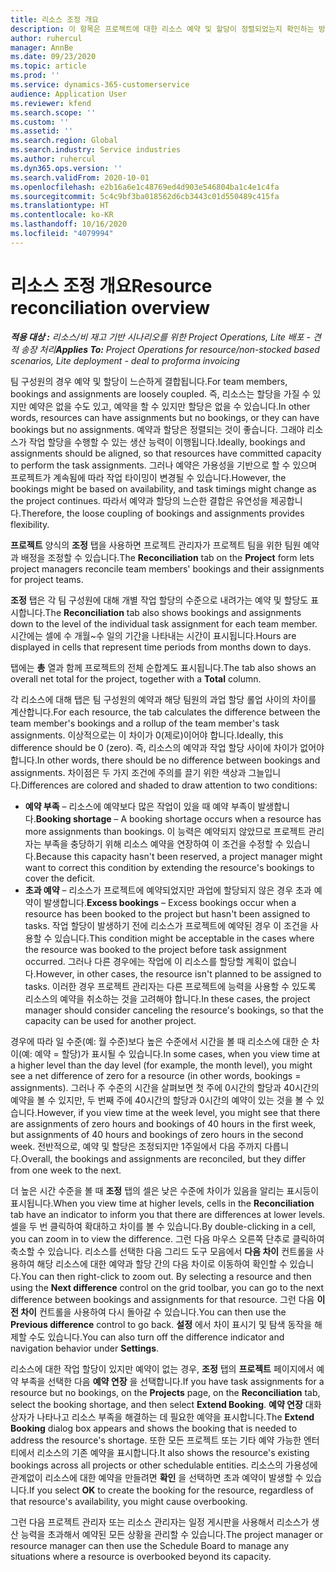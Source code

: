 ```yaml
---
title: 리소스 조정 개요
description: 이 항목은 프로젝트에 대한 리소스 예약 및 할당이 정렬되었는지 확인하는 방법에 대한 정보를 제공합니다.
author: ruhercul
manager: AnnBe
ms.date: 09/23/2020
ms.topic: article
ms.prod: ''
ms.service: dynamics-365-customerservice
audience: Application User
ms.reviewer: kfend
ms.search.scope: ''
ms.custom: ''
ms.assetid: ''
ms.search.region: Global
ms.search.industry: Service industries
ms.author: ruhercul
ms.dyn365.ops.version: ''
ms.search.validFrom: 2020-10-01
ms.openlocfilehash: e2b16a6e1c48769ed4d903e546804ba1c4e1c4fa
ms.sourcegitcommit: 5c4c9bf3ba018562d6cb3443c01d550489c415fa
ms.translationtype: HT
ms.contentlocale: ko-KR
ms.lasthandoff: 10/16/2020
ms.locfileid: "4079994"
---
```

# <a name="resource-reconciliation-overview"></a><span data-ttu-id="7bf63-103">리소스 조정 개요</span><span class="sxs-lookup"><span data-stu-id="7bf63-103">Resource reconciliation overview</span></span>

<span data-ttu-id="7bf63-104">_**적용 대상 :** 리소스/비 재고 기반 시나리오를 위한 Project Operations, Lite 배포 - 견적 송장 처리_</span><span class="sxs-lookup"><span data-stu-id="7bf63-104">_**Applies To:** Project Operations for resource/non-stocked based scenarios, Lite deployment - deal to proforma invoicing_</span></span>

<span data-ttu-id="7bf63-105">팀 구성원의 경우 예약 및 할당이 느슨하게 결합됩니다.</span><span class="sxs-lookup"><span data-stu-id="7bf63-105">For team members, bookings and assignments are loosely coupled.</span></span> <span data-ttu-id="7bf63-106">즉, 리소스는 할당을 가질 수 있지만 예약은 없을 수도 있고, 예약을 할 수 있지만 할당은 없을 수 있습니다.</span><span class="sxs-lookup"><span data-stu-id="7bf63-106">In other words, resources can have assignments but no bookings, or they can have bookings but no assignments.</span></span> <span data-ttu-id="7bf63-107">예약과 할당은 정렬되는 것이 좋습니다. 그래야 리소스가 작업 할당을 수행할 수 있는 생산 능력이 이행됩니다.</span><span class="sxs-lookup"><span data-stu-id="7bf63-107">Ideally, bookings and assignments should be aligned, so that resources have committed capacity to perform the task assignments.</span></span> <span data-ttu-id="7bf63-108">그러나 예약은 가용성을 기반으로 할 수 있으며 프로젝트가 계속됨에 따라 작업 타이밍이 변경될 수 있습니다.</span><span class="sxs-lookup"><span data-stu-id="7bf63-108">However, the bookings might be based on availability, and task timings might change as the project continues.</span></span> <span data-ttu-id="7bf63-109">따라서 예약과 할당의 느슨한 결합은 유연성을 제공합니다.</span><span class="sxs-lookup"><span data-stu-id="7bf63-109">Therefore, the loose coupling of bookings and assignments provides flexibility.</span></span>

<span data-ttu-id="7bf63-110">**프로젝트** 양식의 **조정** 탭을 사용하면 프로젝트 관리자가 프로젝트 팀을 위한 팀원 예약과 배정을 조정할 수 있습니다.</span><span class="sxs-lookup"><span data-stu-id="7bf63-110">The **Reconciliation** tab on the **Project** form lets project managers reconcile team members' bookings and their assignments for project teams.</span></span>

<span data-ttu-id="7bf63-111">**조정** 탭은 각 팀 구성원에 대해 개별 작업 할당의 수준으로 내려가는 예약 및 할당도 표시합니다.</span><span class="sxs-lookup"><span data-stu-id="7bf63-111">The **Reconciliation** tab also shows bookings and assignments down to the level of the individual task assignment for each team member.</span></span> <span data-ttu-id="7bf63-112">시간에는 셀에 수 개월~수 일의 기간을 나타내는 시간이 표시됩니다.</span><span class="sxs-lookup"><span data-stu-id="7bf63-112">Hours are displayed in cells that represent time periods from months down to days.</span></span>

<span data-ttu-id="7bf63-113">탭에는 **총** 열과 함께 프로젝트의 전체 순합계도 표시됩니다.</span><span class="sxs-lookup"><span data-stu-id="7bf63-113">The tab also shows an overall net total for the project, together with a **Total** column.</span></span>

<span data-ttu-id="7bf63-114">각 리소스에 대해 탭은 팀 구성원의 예약과 해당 팀원의 과업 할당 롤업 사이의 차이를 계산합니다.</span><span class="sxs-lookup"><span data-stu-id="7bf63-114">For each resource, the tab calculates the difference between the team member's bookings and a rollup of the team member's task assignments.</span></span> <span data-ttu-id="7bf63-115">이상적으로는 이 차이가 0(제로)이어야 합니다.</span><span class="sxs-lookup"><span data-stu-id="7bf63-115">Ideally, this difference should be 0 (zero).</span></span> <span data-ttu-id="7bf63-116">즉, 리소스의 예약과 작업 할당 사이에 차이가 없어야 합니다.</span><span class="sxs-lookup"><span data-stu-id="7bf63-116">In other words, there should be no difference between bookings and assignments.</span></span> <span data-ttu-id="7bf63-117">차이점은 두 가지 조건에 주의를 끌기 위한 색상과 그늘입니다.</span><span class="sxs-lookup"><span data-stu-id="7bf63-117">Differences are colored and shaded to draw attention to two conditions:</span></span>

- <span data-ttu-id="7bf63-118">**예약 부족** – 리소스에 예약보다 많은 작업이 있을 때 예약 부족이 발생합니다.</span><span class="sxs-lookup"><span data-stu-id="7bf63-118">**Booking shortage** – A booking shortage occurs when a resource has more assignments than bookings.</span></span> <span data-ttu-id="7bf63-119">이 능력은 예약되지 않았므로 프로젝트 관리자는 부족을 충당하기 위해 리소스 예약을 연장하여 이 조건을 수정할 수 있습니다.</span><span class="sxs-lookup"><span data-stu-id="7bf63-119">Because this capacity hasn't been reserved, a project manager might want to correct this condition by extending the resource's bookings to cover the deficit.</span></span>
- <span data-ttu-id="7bf63-120">**초과 예약** – 리소스가 프로젝트에 예약되었지만 과업에 할당되지 않은 경우 초과 예약이 발생합니다.</span><span class="sxs-lookup"><span data-stu-id="7bf63-120">**Excess bookings** – Excess bookings occur when a resource has been booked to the project but hasn't been assigned to tasks.</span></span> <span data-ttu-id="7bf63-121">작업 할당이 발생하기 전에 리소스가 프로젝트에 예약된 경우 이 조건을 사용할 수 있습니다.</span><span class="sxs-lookup"><span data-stu-id="7bf63-121">This condition might be acceptable in the cases where the resource was booked to the project before task assignment occurred.</span></span> <span data-ttu-id="7bf63-122">그러나 다른 경우에는 작업에 이 리소스를 할당할 계획이 없습니다.</span><span class="sxs-lookup"><span data-stu-id="7bf63-122">However, in other cases, the resource isn't planned to be assigned to tasks.</span></span> <span data-ttu-id="7bf63-123">이러한 경우 프로젝트 관리자는 다른 프로젝트에 능력을 사용할 수 있도록 리소스의 예약을 취소하는 것을 고려해야 합니다.</span><span class="sxs-lookup"><span data-stu-id="7bf63-123">In these cases, the project manager should consider canceling the resource's bookings, so that the capacity can be used for another project.</span></span>

<span data-ttu-id="7bf63-124">경우에 따라 일 수준(예: 월 수준)보다 높은 수준에서 시간을 볼 때 리소스에 대한 순 차이(예: 예약 = 할당)가 표시될 수 있습니다.</span><span class="sxs-lookup"><span data-stu-id="7bf63-124">In some cases, when you view time at a higher level than the day level (for example, the month level), you might see a net difference of zero for a resource (in other words, bookings = assignments).</span></span> <span data-ttu-id="7bf63-125">그러나 주 수준의 시간을 살펴보면 첫 주에 0시간의 할당과 40시간의 예약을 볼 수 있지만, 두 번째 주에 40시간의 할당과 0시간의 예약이 있는 것을 볼 수 있습니다.</span><span class="sxs-lookup"><span data-stu-id="7bf63-125">However, if you view time at the week level, you might see that there are assignments of zero hours and bookings of 40 hours in the first week, but assignments of 40 hours and bookings of zero hours in the second week.</span></span> <span data-ttu-id="7bf63-126">전반적으로, 예약 및 할당은 조정되지만 1주일에서 다음 주까지 다릅니다.</span><span class="sxs-lookup"><span data-stu-id="7bf63-126">Overall, the bookings and assignments are reconciled, but they differ from one week to the next.</span></span>

<span data-ttu-id="7bf63-127">더 높은 시간 수준을 볼 때 **조정** 탭의 셀은 낮은 수준에 차이가 있음을 알리는 표시등이 표시됩니다.</span><span class="sxs-lookup"><span data-stu-id="7bf63-127">When you view time at higher levels, cells in the **Reconciliation** tab have an indicator to inform you that there are differences at lower levels.</span></span> <span data-ttu-id="7bf63-128">셀을 두 번 클릭하여 확대하고 차이를 볼 수 있습니다.</span><span class="sxs-lookup"><span data-stu-id="7bf63-128">By double-clicking in a cell, you can zoom in to view the difference.</span></span> <span data-ttu-id="7bf63-129">그런 다음 마우스 오른쪽 단추로 클릭하여 축소할 수 있습니다. 리소스를 선택한 다음 그리드 도구 모음에서 **다음 차이** 컨트롤을 사용하여 해당 리소스에 대한 예약과 할당 간의 다음 차이로 이동하여 확인할 수 있습니다.</span><span class="sxs-lookup"><span data-stu-id="7bf63-129">You can then right-click to zoom out. By selecting a resource and then using the **Next difference** control on the grid toolbar, you can go to the next difference between bookings and assignments for that resource.</span></span> <span data-ttu-id="7bf63-130">그런 다음 **이전 차이** 컨트롤을 사용하여 다시 돌아갈 수 있습니다.</span><span class="sxs-lookup"><span data-stu-id="7bf63-130">You can then use the **Previous difference** control to go back.</span></span> <span data-ttu-id="7bf63-131">**설정** 에서 차이 표시기 및 탐색 동작을 해제할 수도 있습니다.</span><span class="sxs-lookup"><span data-stu-id="7bf63-131">You can also turn off the difference indicator and navigation behavior under **Settings**.</span></span>


<span data-ttu-id="7bf63-132">리소스에 대한 작업 할당이 있지만 예약이 없는 경우, **조정** 탭의 **프로젝트** 페이지에서 예약 부족을 선택한 다음 **예약 연장** 을 선택합니다.</span><span class="sxs-lookup"><span data-stu-id="7bf63-132">If you have task assignments for a resource but no bookings, on the **Projects** page, on the **Reconciliation** tab, select the booking shortage, and then select **Extend Booking**.</span></span> <span data-ttu-id="7bf63-133">**예약 연장** 대화 상자가 나타나고 리소스 부족을 해결하는 데 필요한 예약을 표시합니다.</span><span class="sxs-lookup"><span data-stu-id="7bf63-133">The **Extend Booking** dialog box appears and shows the booking that is needed to address the resource's shortage.</span></span> <span data-ttu-id="7bf63-134">또한 모든 프로젝트 또는 기타 예약 가능한 엔터티에서 리소스의 기존 예약을 표시합니다.</span><span class="sxs-lookup"><span data-stu-id="7bf63-134">It also shows the resource's existing bookings across all projects or other schedulable entities.</span></span> <span data-ttu-id="7bf63-135">리소스의 가용성에 관계없이 리소스에 대한 예약을 만들려면 **확인** 을 선택하면 초과 예약이 발생할 수 있습니다.</span><span class="sxs-lookup"><span data-stu-id="7bf63-135">If you select **OK** to create the booking for the resource, regardless of that resource's availability, you might cause overbooking.</span></span>

<span data-ttu-id="7bf63-136">그런 다음 프로젝트 관리자 또는 리소스 관리자는 일정 게시판을 사용해서 리소스가 생산 능력을 초과해서 예약된 모든 상황을 관리할 수 있습니다.</span><span class="sxs-lookup"><span data-stu-id="7bf63-136">The project manager or resource manager can then use the Schedule Board to manage any situations where a resource is overbooked beyond its capacity.</span></span>

